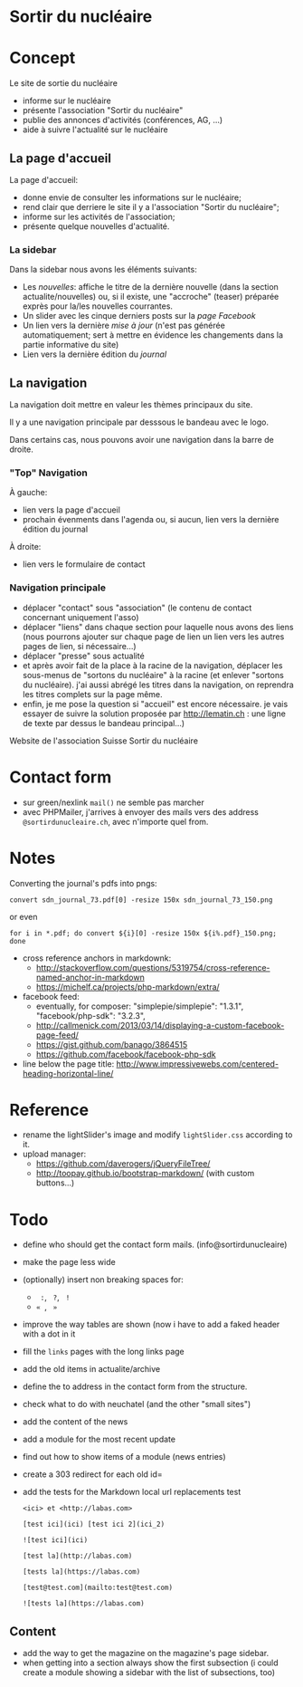 # Sortir du nucléaire

# Concept

Le site de sortie du nucléaire 

- informe sur le nucléaire
- présente l'association "Sortir du nucléaire"
- publie des annonces d'activités (conférences, AG, ...)
- aide à suivre l'actualité sur le nucléaire

## La page d'accueil

La page d'accueil:

- donne envie de consulter les informations sur le nucléaire;
- rend clair que derriere le site il y a l'association "Sortir du nucléaire";
- informe sur les activités de l'association;
- présente quelque nouvelles d'actualité.

### La sidebar

Dans la sidebar nous avons les éléments suivants:

- Les _nouvelles_: affiche le titre de la dernière nouvelle (dans la section actualite/nouvelles) ou, si il existe, une "accroche" (teaser) préparée exprès pour la/les nouvelles courrantes.
- Un slider avec les cinque derniers posts sur la _page Facebook_
- Un lien vers la dernière _mise à jour_ (n'est pas générée automatiquement; sert à mettre en évidence les changements dans la partie informative du site)
- Lien vers la dernière édition du _journal_


## La navigation

La navigation doit mettre en valeur les thèmes principaux du site.

Il y a une navigation principale par desssous le bandeau avec le logo.

Dans certains cas, nous pouvons avoir une navigation dans la barre de droite.


### "Top" Navigation

À gauche:

- lien vers la page d'accueil
- prochain évenments dans l'agenda ou, si aucun, lien vers la dernière édition du journal

À droite:

- lien vers le formulaire de contact

###  Navigation principale


- déplacer "contact" sous "association" (le contenu de contact
  concernant uniquement l'asso)
- déplacer "liens" dans chaque section pour laquelle nous avons des
  liens (nous pourrons ajouter sur chaque page de lien un lien vers les
  autres pages de lien, si nécessaire...)
- déplacer "presse" sous actualité
- et après avoir fait de la place à la racine de la navigation,
  déplacer les sous-menus de "sortons du nucléaire" à la racine (et
  enlever "sortons du nucléaire).
  j'ai aussi abrégé les titres dans la navigation, on reprendra les
  titres complets sur la page même.
- enfin, je me pose la question si "accueil" est encore nécessaire. je
  vais essayer de suivre la solution proposée par http://lematin.ch :
  une ligne de texte par dessus le bandeau principal...)

Website de l'association Suisse Sortir du nucléaire

# Contact form

- sur green/nexlink `mail()` ne semble pas marcher
- avec PHPMailer, j'arrives à envoyer des mails vers des address `@sortirdunucleaire.ch`, avec n'importe quel from.

# Notes

Converting the journal's pdfs into pngs:

    convert sdn_journal_73.pdf[0] -resize 150x sdn_journal_73_150.png

or even 

    for i in *.pdf; do convert ${i}[0] -resize 150x ${i%.pdf}_150.png; done

- cross reference anchors in markdownk:
  - <http://stackoverflow.com/questions/5319754/cross-reference-named-anchor-in-markdown>
  - <https://michelf.ca/projects/php-markdown/extra/>
- facebook feed:
    - eventually, for composer:
        "simplepie/simplepie": "1.3.1",
        "facebook/php-sdk": "3.2.3",
    - http://callmenick.com/2013/03/14/displaying-a-custom-facebook-page-feed/
    - https://gist.github.com/banago/3864515
    - https://github.com/facebook/facebook-php-sdk
- line below the page title: http://www.impressivewebs.com/centered-heading-horizontal-line/

# Reference

- rename the lightSlider's image and modify `lightSlider.css` according to it.
- upload manager:
  - https://github.com/daverogers/jQueryFileTree/
  - http://toopay.github.io/bootstrap-markdown/ (with custom buttons...)

# Todo

- define who should get the contact form mails. (info@sortirdunucleaire)
- make the page less wide
- (optionally) insert non breaking spaces for:
  - ` :`, ` ?`, ` !`
  - `« `, ` »`
- improve the way tables are shown (now i have to add a faked header with a dot in it
- fill the `links` pages with the long links page
- add the old items in actualite/archive
- define the to address in the contact form from the structure.
- check what to do with neuchatel (and the other "small sites")
- add the content of the news
- add a module for the most recent update
- find out how to show items of a module (news entries)
- create a 303 redirect for each old id=
- add the tests for the Markdown local url replacements
      test

      <ici> et <http://labas.com>

      [test ici](ici) [test ici 2](ici_2)

      ![test ici](ici)

      [test la](http://labas.com)

      [tests la](https://labas.com)

      [test@test.com](mailto:test@test.com)

      ![tests la](https://labas.com)
 

## Content

- add the way to get the magazine on the magazine's page sidebar.
- when getting into a section always show the first subsection (i could create a module showing a sidebar with the list of subsections, too)
